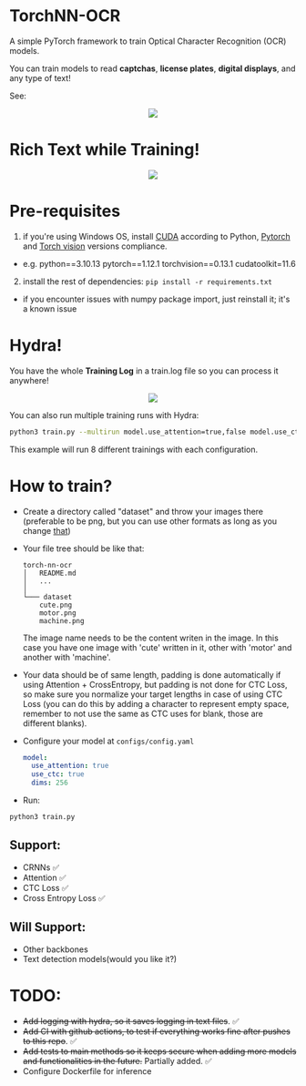 # TorchNN-OCR

A simple PyTorch framework to train Optical Character Recognition (OCR) models. 

You can train models to read **captchas**, **license plates**, **digital displays**, and any type of text!

See:

<p align="center">
  <img src="https://user-images.githubusercontent.com/56324869/206953640-087d17b1-a0a7-4f99-ad82-d8c93365bd41.png" />
</p>


# Rich Text while Training!

<p align="center">
  <img src="https://user-images.githubusercontent.com/56324869/206952565-1da49dc0-d3ee-4328-8855-19f62aafb435.png" />
</p>

# Pre-requisites

1. if you're using Windows OS, install [CUDA](https://developer.nvidia.com/cuda-toolkit-archive) according to Python, [Pytorch](https://pytorch.org/get-started/previous-versions/) and [Torch vision](https://pypi.org/project/torchvision/) versions compliance.
  - e.g. python==3.10.13 pytorch==1.12.1 torchvision==0.13.1 cudatoolkit=11.6
2. install the rest of dependencies: `pip install -r requirements.txt`
  - if you encounter issues with numpy package import, just reinstall it; it's a known issue

# Hydra!
You have the whole **Training Log** in a train.log file so you can process it anywhere!

<p align="center">
  <img src="https://user-images.githubusercontent.com/56324869/207184241-855019e3-889d-4c2d-ae11-62dd73f62352.png"/>
</p>


You can also run multiple training runs with Hydra:
```sh
python3 train.py --multirun model.use_attention=true,false model.use_ctc=true,false training.num_epochs=50,100
```

This example will run 8 different trainings with each configuration.

# How to train?


- Create a directory called "dataset" and throw your images there (preferable to be png, but you can use other formats as long as you change [that](https://github.com/GabrielDornelles/EchidNet-OCR/blob/5275b1169051763fbb08f583871a28e88c706454/train.py#L56))

- Your file tree should be like that:
    ```
    torch-nn-ocr
    │   README.md
    │   ...  
    │
    └─── dataset
        cute.png
        motor.png
        machine.png
    ```
    The image name needs to be the content writen in the image. In this case you have one image with 'cute' written in it, other with 'motor' and another with 'machine'.

- Your data should be of same length, padding is done automatically if using Attention + CrossEntropy, but padding is not done for CTC Loss, so make sure you normalize your target lengths in case of using CTC Loss (you can do this by adding a character to represent empty space, remember to not use the same as CTC uses for blank, those are different blanks).

- Configure your model at ```configs/config.yaml```
  ```yaml
  model:
    use_attention: true 
    use_ctc: true
    dims: 256
  ```
- Run:
```sh
python3 train.py
```
## Support:

- CRNNs ✅
- Attention ✅
- CTC Loss ✅ 
- Cross Entropy Loss ✅

## Will Support:
- Other backbones
- Text detection models(would you like it?)

# TODO:
- ~~Add logging with hydra, so it saves logging in text files~~. ✅
- ~~Add CI with github actions, to test if everything works fine after pushes to this repo~~. ✅
- ~~Add tests to main methods so it keeps secure when adding more models and functionalities in the future.~~ Partially added. ✅
- Configure Dockerfile for inference
